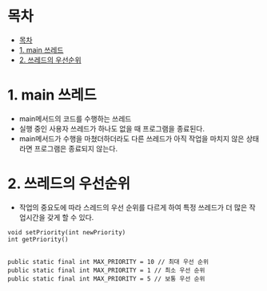 # 목차
- [목차](#목차)
- [1. main 쓰레드](#1-main-쓰레드)
- [2. 쓰레드의 우선순위](#2-쓰레드의-우선순위)


# 1. main 쓰레드
- main메서드의 코드를 수행하는 쓰레드
- 실행 중인 사용자 쓰레드가 하나도 없을 때 프로그램을 종료된다.
- main메서드가 수행을 마쳤더하더라도 다른 쓰레드가 아직 작업을 마치지 않은 상태라면 프로그램은 종료되지 않는다. 

# 2. 쓰레드의 우선순위
- 작업의 중요도에 따라 스레드의 우선 순위를 다르게 하여 특정 쓰레드가 더 많은 작업시간을 갖게 할 수 있다.
```
void setPriority(int newPriority)
int getPriority()


public static final int MAX_PRIORITY = 10 // 최대 우선 순위
public static final int MAX_PRIORITY = 1 // 최소 우선 순위
public static final int MAX_PRIORITY = 5 // 보통 우선 순위
```
